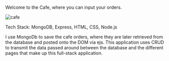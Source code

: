 Welcome to the Cafe, where you can input your orders.  

![cafe](https://user-images.githubusercontent.com/98935149/171880237-8522d4c6-64b3-4ff7-b549-b25254ed0527.jpg)


Tech Stack: 
MongoDB, Express, HTML, CSS, Node.js

I use MongoDb to save the cafe orders, where they are later retrieved from the database and posted onto the DOM via ejs. This application uses CRUD to transmit the data passed around between the database and the different pages that make up this full-stack application. 
